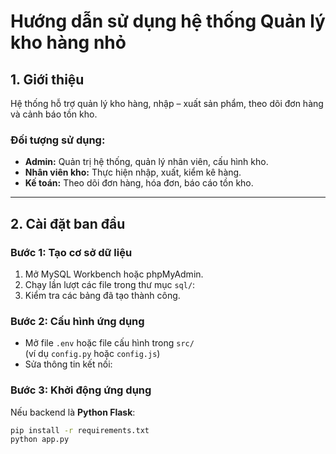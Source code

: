 # Hướng dẫn sử dụng hệ thống Quản lý kho hàng nhỏ

## 1. Giới thiệu
Hệ thống hỗ trợ quản lý kho hàng, nhập – xuất sản phẩm, theo dõi đơn hàng và cảnh báo tồn kho.

### Đối tượng sử dụng:
- **Admin:** Quản trị hệ thống, quản lý nhân viên, cấu hình kho.
- **Nhân viên kho:** Thực hiện nhập, xuất, kiểm kê hàng.
- **Kế toán:** Theo dõi đơn hàng, hóa đơn, báo cáo tồn kho.

---

## 2. Cài đặt ban đầu

### Bước 1: Tạo cơ sở dữ liệu
1. Mở MySQL Workbench hoặc phpMyAdmin.  
2. Chạy lần lượt các file trong thư mục `sql/`:
3. Kiểm tra các bảng đã tạo thành công.

### Bước 2: Cấu hình ứng dụng
- Mở file `.env` hoặc file cấu hình trong `src/`  
(ví dụ `config.py` hoặc `config.js`)
- Sửa thông tin kết nối:

### Bước 3: Khởi động ứng dụng
Nếu backend là **Python Flask**:
```bash
pip install -r requirements.txt
python app.py
